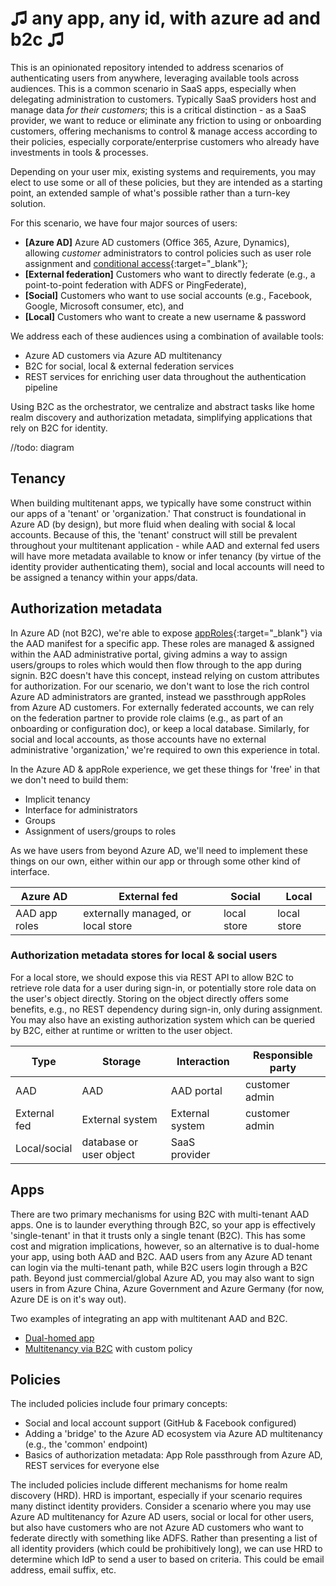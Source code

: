 # ♫ any app, any id, with azure ad and b2c ♫

This is an opinionated repository intended to address scenarios of authenticating users from anywhere, leveraging available tools across audiences. This is a common scenario in SaaS apps, especially when delegating administration to customers. Typically SaaS providers host and manage data _for their customers_; this is a critical distinction - as a SaaS provider, we want to reduce or eliminate any friction to using or onboarding customers, offering mechanisms to control & manage access according to their policies, especially corporate/enterprise customers who already have investments in tools & processes.

Depending on your user mix, existing systems and requirements, you may elect to use some or all of these policies, but they are intended as a starting point, an extended sample of what's possible rather than a turn-key solution.

For this scenario, we have four major sources of users:

- **[Azure AD]** Azure AD customers (Office 365, Azure, Dynamics), allowing _customer_ administrators to control policies such as user role assignment and [conditional access](https://docs.microsoft.com/en-us/azure/active-directory/conditional-access/overview){:target="_blank"};
- **[External federation]** Customers who want to directly federate (e.g., a point-to-point federation with ADFS or PingFederate),
- **[Social]** Customers who want to use social accounts (e.g., Facebook, Google, Microsoft consumer, etc), and
- **[Local]** Customers who want to create a new username & password

We address each of these audiences using a combination of available tools:

- Azure AD customers via Azure AD multitenancy
- B2C for social, local & external federation services
- REST services for enriching user data throughout the authentication pipeline

Using B2C as the orchestrator, we centralize and abstract tasks like home realm discovery and authorization metadata, simplifying applications that rely on B2C for identity.

//todo: diagram

## Tenancy

When building multitenant apps, we typically have some construct within our apps of a 'tenant' or 'organization.' That construct is foundational in Azure AD (by design), but more fluid when dealing with social & local accounts. Because of this, the 'tenant' construct will still be prevalent throughout your multitenant application - while AAD and external fed users will have more metadata available to know or infer tenancy (by virtue of the identity provider authenticating them), social and local accounts will need to be assigned a tenancy within your apps/data.

## Authorization metadata

In Azure AD (not B2C), we're able to expose [appRoles](https://docs.microsoft.com/en-us/azure/active-directory/develop/howto-add-app-roles-in-azure-ad-apps){:target="_blank"} via the AAD manifest for a specific app. These roles are managed & assigned within the AAD administrative portal, giving admins a way to assign users/groups to roles which would then flow through to the app during signin. B2C doesn't have this concept, instead relying on custom attributes for authorization. For our scenario, we don't want to lose the rich control Azure AD administrators are granted, instead we passthrough appRoles from Azure AD customers. For externally federated accounts, we can rely on the federation partner to provide role claims (e.g., as part of an onboarding or configuration doc), or keep a local database. Similarly, for social and local accounts, as those accounts have no external administrative 'organization,' we're required to own this experience in total.

In the Azure AD & appRole experience, we get these things for 'free' in that we don't need to build them:

- Implicit tenancy
- Interface for administrators
- Groups
- Assignment of users/groups to roles

As we have users from beyond Azure AD, we'll need to implement these things on our own, either within our app or through some other kind of interface.

| Azure AD | External fed | Social | Local |
|----------|--------------|--------|-------|
| AAD app roles | externally managed, or local store | local store | local store |

### Authorization metadata stores for local & social users

For a local store, we should expose this via REST API to allow B2C to retrieve role data for a user during sign-in, or potentially store role data on the user's object directly. Storing on the object directly offers some benefits, e.g., no REST dependency during sign-in, only during assignment. You may also have an existing authorization system which can be queried by B2C, either at runtime or written to the user object.

| Type | Storage | Interaction | Responsible party |
|------|---------|-------------|-------------------|
| AAD  | AAD | AAD portal | customer admin |
| External fed | External system | External system | customer admin |
| Local/social | database or user object | SaaS provider |

## Apps

There are two primary mechanisms for using B2C with multi-tenant AAD apps. One is to launder everything through B2C, so your app is effectively 'single-tenant' in that it trusts only a single tenant (B2C).
This has some cost and migration implications, however, so an alternative is to dual-home your app, using both AAD and B2C. AAD users from any Azure AD tenant can login via the multi-tenant path, while B2C users login through a B2C path.
Beyond just commercial/global Azure AD, you may also want to sign users in from Azure China, Azure Government and Azure Germany (for now, Azure DE is on it's way out).

Two examples of integrating an app with multitenant AAD and B2C.

- [Dual-homed app](MultitenantB2C.OpenId/)
- [Multitenancy via B2C](MultitenantB2C.SingleHomed/) with custom policy

## Policies

The included policies include four primary concepts:

- Social and local account support (GitHub & Facebook configured)
- Adding a 'bridge' to the Azure AD ecosystem via Azure AD multitenancy (e.g., the 'common' endpoint)
- Basics of authorization metadata: App Role passthrough from Azure AD, REST services for everyone else

The included policies include different mechanisms for home realm discovery (HRD). HRD is important, especially if your scenario requires many distinct identity providers. Consider a scenario where you may use Azure AD multitenancy for Azure AD users, social or local for other users, but also have customers who are not Azure AD customers who want to federate directly with something like ADFS. Rather than presenting a list of all identity providers (which could be prohibitively long), we can use HRD to determine which IdP to send a user to based on criteria. This could be email address, email suffix, etc. 